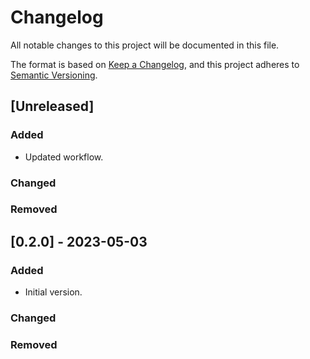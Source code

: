 # Changelog

All notable changes to this project will be documented in this file.

The format is based on [Keep a Changelog](https://keepachangelog.com/en/1.0.0/),
and this project adheres to [Semantic Versioning](https://semver.org/spec/v2.0.0.html).

## [Unreleased]

### Added

- Updated workflow.

### Changed

### Removed

## [0.2.0] - 2023-05-03

### Added

- Initial version.

### Changed

### Removed
